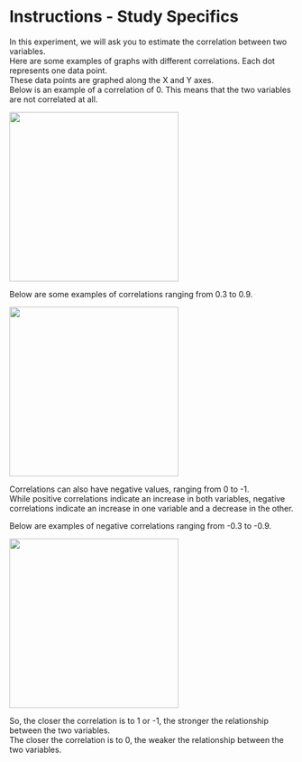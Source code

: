 # Instructions - Study Specifics

In this experiment, we will ask you to estimate the correlation between two variables.  
Here are some examples of graphs with different correlations. Each dot represents one data point.  
These data points are graphed along the X and Y axes.  
Below is an example of a correlation of 0. This means that the two variables are not correlated at all.

<img src="./assets/img.png" width="auto" height="300px">

Below are some examples of correlations ranging from 0.3 to 0.9.

<img src="./assets/img_1.png" width="auto" height="300px">

Correlations can also have negative values, ranging from 0 to -1.  
While positive correlations indicate an increase in both variables, negative correlations indicate an increase in one variable and a decrease in the other.

Below are examples of negative correlations ranging from -0.3 to -0.9.

<img src="./assets/img_2.png" width="auto" height="300px">

So, the closer the correlation is to 1 or -1, the stronger the relationship between the two variables.  
The closer the correlation is to 0, the weaker the relationship between the two variables.

